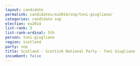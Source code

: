```yaml
---
layout: candidate
permalink: candidates/eu2014/snp/toni-giugliano/
categories: candidate snp
election: eu2014
list-rank: 5
list-rank-ordinal: 5th
person: toni-giugliano
region: scotland
party: snp
title: Scotland - Scottish National Party - Toni Giugliano
incumbent: false
---
```

